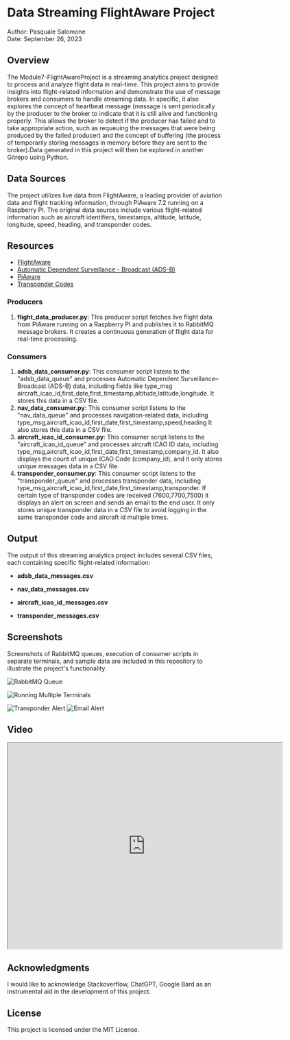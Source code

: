 # Data Streaming FlightAware Project
Author: Pasquale Salomone
<br>
Date: September 26, 2023

## Overview

The Module7-FlightAwareProject is a streaming analytics project designed to process and analyze flight data in real-time. This project aims to provide insights into flight-related information and demonstrate the use of message brokers and consumers to handle streaming data. In specific, it also explores the concept of heartbeat message (message is sent periodically by the producer to the broker to indicate that it is still alive and functioning properly. This allows the broker to detect if the producer has failed and to take appropriate action, such as requeuing the messages that were being produced by the failed producer) and the concept of buffering (the process of temporarily storing messages in memory before they are sent to the broker).Data generated in this project will then be explored in another Gitrepo using Python. 

## Data Sources

The project utilizes live data from FlightAware, a leading provider of aviation data and flight tracking information, through PiAware 7.2 running on a Raspberry PI. The original data sources include various flight-related information such as aircraft identifiers, timestamps, altitude, latitude, longitude, speed, heading, and transponder codes.

## Resources

- [FlightAware](https://www.flightaware.com/)
- [Automatic Dependent Surveillance - Broadcast (ADS-B)](https://www.faa.gov/about/office_org/headquarters_offices/avs/offices/afx/afs/afs400/afs410/ads-b)
- [PiAware](https://blog.flightaware.com/piaware-7-release#:~:text=PiAware%207%20has%20several%20new,(SD%20Card%20Image%20only).)
- [Transponder Codes](https://code7700.com/transponder.htm)

### Producers

1. **flight_data_producer.py**: This producer script fetches live flight data from PiAware running on a Raspberry PI and publishes it to RabbitMQ message brokers. It creates a continuous generation of flight data for real-time processing.

### Consumers

1. **adsb_data_consumer.py**: This consumer script listens to the "adsb_data_queue" and processes Automatic Dependent Surveillance–Broadcast (ADS-B) data, including fields like type_msg aircraft_icao_id,first_date,first_timestamp,altitude,latitude,longitude. It stores this data in a CSV file.
2. **nav_data_consumer.py**: This consumer script listens to the "nav_data_queue" and processes navigation-related data, including type_msg,aircraft_icao_id,first_date,first_timestamp,speed,heading It also stores this data in a CSV file.
3. **aircraft_icao_id_consumer.py**: This consumer script listens to the "aircraft_icao_id_queue" and processes aircraft ICAO ID data, including type_msg,aircraft_icao_id,first_date,first_timestamp,company_id. It also displays the count of unique ICAO Code (company_id), and it only stores unique messages data in a CSV file.
4. **transponder_consumer.py**: This consumer script listens to the "transponder_queue" and processes transponder data, including type_msg,aircraft_icao_id,first_date,first_timestamp,transponder. If certain type of transponder codes are received (7600,7700,7500) it displays an alert on screen and sends an email to the end user. It only stores unique transponder data in a CSV file to avoid logging in the same transponder code and aircraft id multiple times.

## Output

The output of this streaming analytics project includes several CSV files, each containing specific flight-related information:

- **adsb_data_messages.csv**

- **nav_data_messages.csv**

- **aircraft_icao_id_messages.csv**

- **transponder_messages.csv**

## Screenshots

Screenshots of RabbitMQ queues, execution of consumer scripts in separate terminals, and sample data are included in this repository to illustrate the project's functionality.

![RabbitMQ Queue](rabbitmqfinal.jpg)

![Running Multiple Terminals](multipleterminals.jpg)

![Transponder Alert](alert_transponder.jpg)
![Email Alert](IMG_3915.jpg)

## Video
<iframe src="https://drive.google.com/file/d/1_M6whdH8SREa0mt-FrY7T9Fh9E9ATcyw/preview" width="640" height="480"></iframe>





## Acknowledgments

I would like to acknowledge Stackoverflow, ChatGPT, Google Bard as an instrumental aid in the development of this project.

## License

This project is licensed under the MIT License.


